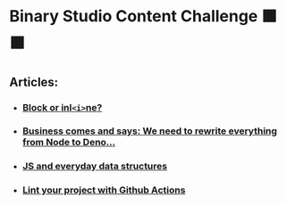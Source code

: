 # Binary Studio Content Challenge ⬛️ 🟧

## Articles:

- ### [Block or inl`<i>`ne?](./block-or-inline/block-or-inline.md)

- ### [Business comes and says: We need to rewrite everything from Node to Deno...](./the-productowner-comes-and-says-we-need-to-rewrite-everything-from-node-to-deno/the-productowner-comes-and-says-we-need-to-rewrite-everything-from-node-to-deno.md)

- ### [JS and everyday data structures](./js-and-everyday-data-structures/js-and-everyday-data-structures.md)

- ### [Lint your project with Github Actions](./lint-your-project-with-github-actions/lint-your-project-with-github-actions.md)
